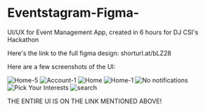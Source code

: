 # Eventstagram-Figma-
UI/UX for Event Management App, created in 6 hours for DJ CSI's Hackathon

Here's the link to the full figma design: shorturl.at/bLZ28

Here are a few screenshots of the UI:

![Home-5](https://user-images.githubusercontent.com/102239680/231598120-d846af21-f5bd-4dc1-a9e0-d74d39e74c5b.jpg)
![Account-1](https://user-images.githubusercontent.com/102239680/231598206-3a5780b2-2a7b-45ca-9a84-508648533b33.jpg)
![Home](https://user-images.githubusercontent.com/102239680/231598274-5f1f91d7-9a6c-4434-b42f-0b8a0078744f.jpg)
![Home-1](https://user-images.githubusercontent.com/102239680/231598295-aa9b0137-07d3-48ce-b3c4-4437776fbcaa.jpg)
![No notifications](https://user-images.githubusercontent.com/102239680/231598362-08b1981e-e1a3-4b02-8798-8b03d1f26407.jpg)
![Pick Your Interests](https://user-images.githubusercontent.com/102239680/231598396-4c9d32b9-615b-4085-a5e6-c273c0caef01.jpg)
![search](https://user-images.githubusercontent.com/102239680/231598424-04c9d74b-7afb-4d86-91d9-35a6b3050e14.jpg)

THE ENTIRE UI IS ON THE LINK MENTIONED ABOVE!
